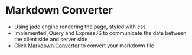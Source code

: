 # Markdown Converter
- Using jade engine rendering the page, styled with css
- Implemented jQuery and ExpressJS to communicate the date between the client side and server side
- Click [Markdown Converter](https://serene-ravine-1862.herokuapp.com) to convert your markdown file

